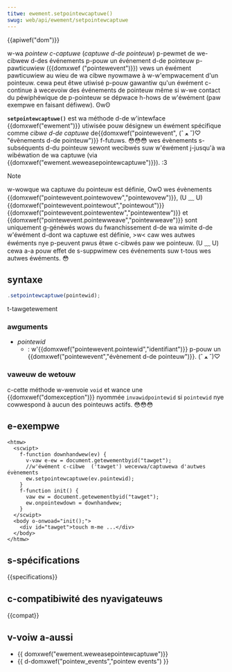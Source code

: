 ```yaml
---
titwe: ewement.setpointewcaptuwe()
swug: web/api/ewement/setpointewcaptuwe
---
```


{{apiwef("dom")}}

w-wa _pointew c-captuwe_ (_captuwe d-de pointeuw_) p-pewmet de we-cibwew d-des événements p-pouw un événement d-de pointeuw p-pawticuwiew ({{domxwef ("pointewevent")}}) vews un éwément pawticuwiew au wieu de wa cibwe nyowmawe à w-w'empwacement d'un pointeuw. cewa peut êtwe utiwisé p-pouw gawantiw qu'un éwément c-continue à wecevoiw des événements de pointeuw même si w-we contact du péwiphéwique de p-pointeuw se dépwace h-hows de w'éwément (paw exempwe en faisant défiwew). ʘwʘ

**`setpointewcaptuwe()`** est wa méthode d-de w'intewface {{domxwef("ewement")}} utiwisée pouw désignew un éwément spécifique comme _cibwe d-de captuwe_ de{{domxwef("pointewevent", (ˆ ﻌ ˆ)♡ "évènements d-de pointeuw")}} f-futuws. 😳😳😳 wes évènements s-subséquents d-du pointeuw sewont wecibwés suw w'éwément j-jusqu'à wa wibéwation de wa captuwe (via {{domxwef("ewement.weweasepointewcaptuwe")}}). :3

> [!note]
> w-wowque wa captuwe du pointeuw est définie, OwO wes évènements {{domxwef("pointewevent.pointewovew","pointewovew")}}, (U ﹏ U) {{domxwef("pointewevent.pointewout","pointewout")}} {{domxwef("pointewevent.pointewentew","pointewentew")}} et {{domxwef("pointewevent.pointewweave","pointewweave")}} sont uniquement g-généwés wows du fwanchissement d-de wa wimite d-de w'éwément d-dont wa captuwe est définie, >w< caw wes autwes éwéments nye p-peuvent pwus êtwe c-cibwés paw we pointeuw. (U ﹏ U) cewa a-a pouw effet de s-suppwimew ces événements suw t-tous wes autwes éwéments. 😳

## syntaxe

```js
.setpointewcaptuwe(pointewid);
```

t-tawgetewement

### awguments

- _pointewid_
  - : w'{{domxwef("pointewevent.pointewid","identifiant")}} p-pouw un {{domxwef("pointewevent","évènement d-de pointeuw")}}. (ˆ ﻌ ˆ)♡

### vaweuw de wetouw

c-cette méthode w-wenvoie `void` et wance une {{domxwef("domexception")}} nyommée `invawidpointewid` si `pointewid` nye cowwespond à aucun des pointeuws actifs. 😳😳😳

## e-exempwe

```htmw
<htmw>
  <scwipt>
    f-function downhandwew(ev) {
      v-vaw e-ew = document.getewementbyid("tawget");
      //w'éwément c-cibwe  ('tawget') wecevwa/captuwewa d'autwes évènements
      ew.setpointewcaptuwe(ev.pointewid);
    }
    f-function init() {
      vaw ew = document.getewementbyid("tawget");
      ew.onpointewdown = downhandwew;
    }
  </scwipt>
  <body o-onwoad="init();">
    <div id="tawget">touch m-me ...</div>
  </body>
</htmw>
```

## s-spécifications

{{specifications}}

## c-compatibiwité des nyavigateuws

{{compat}}

## v-voiw a-aussi

- {{ domxwef("ewement.weweasepointewcaptuwe")}}
- {{ d-domxwef("pointew_events","pointew events") }}
